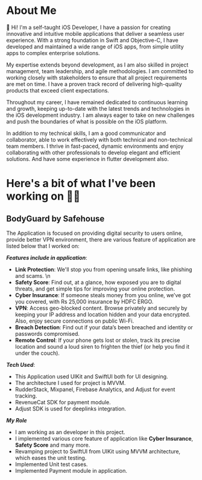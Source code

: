 # About Me
👋 Hi! I'm a self-taught iOS Developer, I have a passion for creating innovative and intuitive mobile applications that deliver a seamless user experience. With a strong foundation in Swift and Objective-C, I have developed and maintained a wide range of iOS apps, from simple utility apps to complex enterprise solutions.

My expertise extends beyond development, as I am also skilled in project management, team leadership, and agile methodologies. I am committed to working closely with stakeholders to ensure that all project requirements are met on time. I have a proven track record of delivering high-quality products that exceed client expectations.

Throughout my career, I have remained dedicated to continuous learning and growth, keeping up-to-date with the latest trends and technologies in the iOS development industry. I am always eager to take on new challenges and push the boundaries of what is possible on the iOS platform.

In addition to my technical skills, I am a good communicator and collaborator, able to work effectively with both technical and non-technical team members. I thrive in fast-paced, dynamic environments and enjoy collaborating with other professionals to develop elegant and efficient solutions. And have some experience in flutter development also.

# Here's a bit of what I've been working on 🧑‍💻

## BodyGuard by Safehouse
The Application is focused on providing digital security to users online, provide better VPN environment, there are various feature of application are listed below that I worked on:

***Features include in application***:
  * **Link Protection**: We'll stop you from opening unsafe links, like phishing and scams. \n
  * **Safety Score**: Find out, at a glance, how exposed you are to digital threats, and get simple tips for improving your online protection.
  * **Cyber Insurance**: If someone steals money from you online, we’ve got you covered, with Rs 25,000 insurance by HDFC ERGO.
  * **VPN**: Access geo-blocked content. Browse privately and securely by keeping your IP address and location hidden and your data encrypted. Also, enjoy secure connections on public Wi-Fi.
  * **Breach Detection**: Find out if your data’s been breached and identity or passwords compromised.
  * **Remote Control**: If your phone gets lost or stolen, track its precise location and sound a loud siren to frighten the thief (or help you find it under the couch). 

***Tech Used***:
  * This Application used UIKit and SwiftUI both for UI designing.
  * The architecture I used for project is MVVM.
  * RudderStack, Mixpanel, Firebase Analytics, and Adjust for event tracking.
  * RevenueCat SDK for payment module.
  * Adjust SDK is used for deeplinks integration.  

***My Role***
  * I am working as an developer in this project. 
  * I implemented various core feature of application like **Cyber Insurance**, **Safety Score** and many more.
  * Revamping project to SwiftUI from UIKit using MVVM architecture, which eases the unit testing.
  * Implemented Unit test cases.   
  * Implemented Payment module in application.
